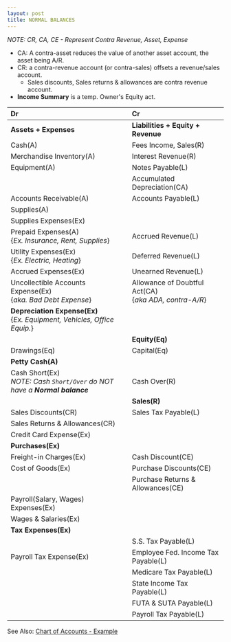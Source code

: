 ```yaml
---
layout: post
title: NORMAL BALANCES
---
```


*NOTE: CR, CA, CE - Represent Contra Revenue, Asset, Expense*
- CA: A contra-asset reduces the value of another asset account, the asset being A/R.
- CR: a contra-revenue account (or contra-sales) offsets a revenue/sales account.  
  - Sales discounts, Sales returns & allowances are contra revenue account.  
- **Income Summary** is a temp. Owner's Equity act.

| Dr | Cr |
|:-|:-|
|**Assets + Expenses**|**Liabilities + Equity + Revenue**|
|Cash(A)|Fees Income, Sales(R)|
|Merchandise Inventory(A)|Interest Revenue(R)|
|Equipment(A)|Notes Payable(L)|
||Accumulated Depreciation(CA)|
|Accounts Receivable(A)|Accounts Payable(L)|
|Supplies(A)||
|Supplies Expenses(Ex)||
|Prepaid Expenses(A)<br>{*Ex. Insurance, Rent, Supplies*}|Accrued Revenue(L)|
|Utility Expenses(Ex)<br>{*Ex. Electric, Heating*}|Deferred Revenue(L)|
|Accrued Expenses(Ex)|Unearned Revenue(L)|
|Uncollectible Accounts Expense(Ex)<br>{*aka. Bad Debt Expense*}|Allowance of Doubtful Act(CA)<br>{*aka ADA, contra-A/R*}|
|**Depreciation Expense(Ex)**<br>{*Ex. Equipment, Vehicles, Office Equip.*}||
||**Equity(Eq)**|
|Drawings(Eq)|Capital(Eq)|
|**Petty Cash(A)**||
|Cash Short(Ex)<br>*NOTE: Cash `Short/Over` do NOT have a **Normal balance***|Cash Over(R)|
||**Sales(R)**|
|Sales Discounts(CR)|Sales Tax Payable(L)|
|Sales Returns & Allowances(CR)||
|Credit Card Expense(Ex)||
|**Purchases(Ex)**||
|Freight-in Charges(Ex)|Cash Discount(CE)|
|Cost of Goods(Ex)|Purchase Discounts(CE)|
||Purchase Returns & Allowances(CE)|
|Payroll(Salary, Wages) Expenses(Ex)||
|Wages & Salaries(Ex)||
|**Tax Expenses(Ex)**||
||S.S. Tax Payable(L)|
|Payroll Tax Expense(Ex)|Employee Fed. Income Tax Payable(L)|
||Medicare Tax Payable(L)|
||State Income Tax Payable(L)|
||FUTA & SUTA Payable(L)|
||Payroll Tax Payable(L)|

See Also: [Chart of Accounts - Example](./2024-04-27-chart-of-acts.md)
